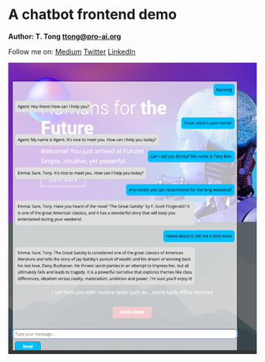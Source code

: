 # A chatbot frontend demo


**Author: T. Tong <ttong@pro-ai.org>**

Follow me on: 
[Medium](https://medium.com/@tonytong.ai)
[Twitter](https://twitter.com/GoProAI)
[LinkedIn](https://www.linkedin.com/in/ttong/)


![ChatWithFuture](screenshot.png)
